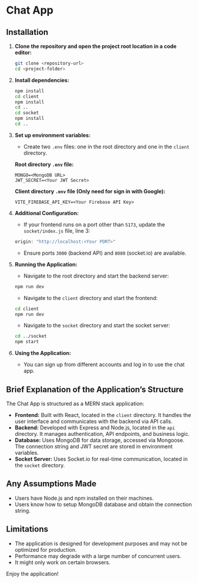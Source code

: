 # Chat App

## Installation

1. **Clone the repository and open the project root location in a code editor:**
    ```bash
    git clone <repository-url>
    cd <project-folder>
    ```

2. **Install dependencies:**
    ```bash
    npm install
    cd client
    npm install
    cd ..
    cd socket
    npm install
    cd ..
    ```

3. **Set up environment variables:**
    - Create two `.env` files: one in the root directory and one in the `client` directory.

    **Root directory `.env` file:**
    ```plaintext
    MONGO=<MongoDB URL>
    JWT_SECRET=<Your JWT Secret>
    ```

    **Client directory `.env` file (Only need for sign in with Google):**
    ```plaintext
    VITE_FIREBASE_API_KEY=<Your Firebase API Key>
    ```

4. **Additional Configuration:**
    - If your frontend runs on a port other than `5173`, update the `socket/index.js` file, line 3:
    ```javascript
    origin: "http://localhost:<Your PORT>"
    ```

    - Ensure ports `3000` (backend API) and `8080` (socket.io) are available.

5. **Running the Application:**
    - Navigate to the root directory and start the backend server:
    ```bash
    npm run dev
    ```

    - Navigate to the `client` directory and start the frontend:
    ```bash
    cd client
    npm run dev
    ```

    - Navigate to the `socket` directory and start the socket server:
    ```bash
    cd ../socket
    npm start
    ```

6. **Using the Application:**
    - You can sign up from different accounts and log in to use the chat app.

## Brief Explanation of the Application’s Structure
The Chat App is structured as a MERN stack application:
- **Frontend:** Built with React, located in the `client` directory. It handles the user interface and communicates with the backend via API calls.
- **Backend:** Developed with Express and Node.js, located in the `api` directory. It manages authentication, API endpoints, and business logic.
- **Database:** Uses MongoDB for data storage, accessed via Mongoose. The connection string and JWT secret are stored in environment variables.
- **Socket Server:** Uses Socket.io for real-time communication, located in the `socket` directory.

## Any Assumptions Made
- Users have Node.js and npm installed on their machines.
- Users know how to setup MongoDB database and obtain the connection string.

## Limitations
- The application is designed for development purposes and may not be optimized for production.
- Performance may degrade with a large number of concurrent users.
- It might only work on certain browsers.

Enjoy the application!